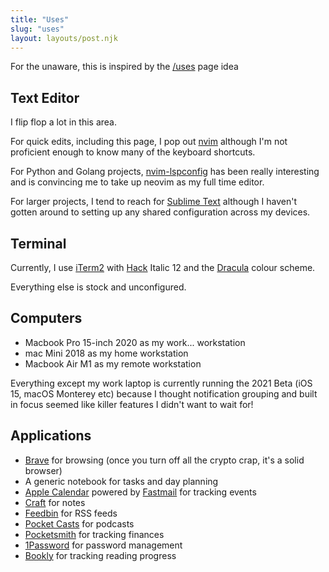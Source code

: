 ```yaml
---
title: "Uses"
slug: "uses"
layout: layouts/post.njk
---
```


For the unaware, this is inspired by the [/uses](https://uses.tech) page idea

## Text Editor

I flip flop a lot in this area.

For quick edits, including this page, I pop out [nvim](https://neovim.io) although I'm not proficient enough to know many of the keyboard shortcuts.

For Python and Golang projects, [nvim-lspconfig](https://github.com/neovim/nvim-lspconfig) has been really interesting and is convincing me to take up neovim as my full time editor.

For larger projects, I tend to reach for [Sublime Text](https://www.sublimetext.com) although I haven't gotten around to setting up any shared configuration across my devices.

## Terminal

Currently, I use [iTerm2](https://iterm2.com) with [Hack](https://sourcefoundry.org/hack/) Italic 12 and the [Dracula](https://draculatheme.com/iterm/) colour scheme.

Everything else is stock and unconfigured.

## Computers

* Macbook Pro 15-inch 2020 as my work... workstation
* mac Mini 2018 as my home workstation
* Macbook Air M1 as my remote workstation

Everything except my work laptop is currently running the 2021 Beta (iOS 15, macOS Monterey etc) because I thought notification grouping and built in focus seemed like killer features I didn't want to wait for!

## Applications

* [Brave](https://brave.com/) for browsing (once you turn off all the crypto crap, it's a solid browser)
* A generic notebook for tasks and day planning
* [Apple Calendar](https://en.wikipedia.org/wiki/Calendar_(Apple)) powered by [Fastmail](https://fastmail.com) for tracking events
* [Craft](https://craft.do) for notes
* [Feedbin](https://feedbin.com) for RSS feeds
* [Pocket Casts](https://pocketcasts.com) for podcasts
* [Pocketsmith](https://pocketsmith.com) for tracking finances
* [1Password](https://1password.com/) for password management
* [Bookly](https://getbookly.com/) for tracking reading progress
